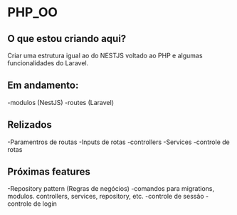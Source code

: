 # PHP_OO

## O que estou criando aqui?
  Criar uma estrutura igual ao do NESTJS voltado ao PHP e algumas funcionalidades do Laravel.

## Em andamento:
  -modulos (NestJS)
  -routes (Laravel)

## Relizados
  -Paramentros de routas
  -Inputs de rotas
  -controllers
  -Services
  -controle de rotas
  
## Próximas features
  -Repository pattern (Regras de negócios)
  -comandos para migrations, modulos. controllers, services, repository, etc.
  -controle de sessão
  -controle de login
